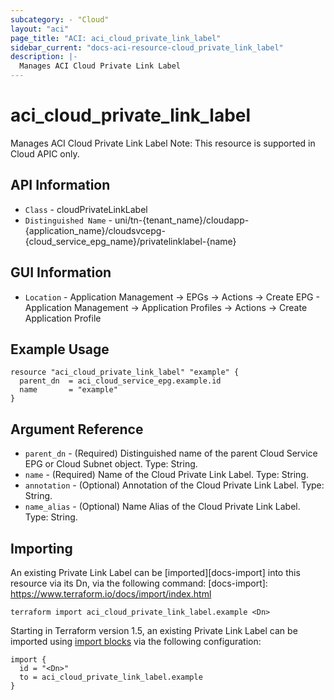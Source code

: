 ```yaml
---
subcategory: - "Cloud"
layout: "aci"
page_title: "ACI: aci_cloud_private_link_label"
sidebar_current: "docs-aci-resource-cloud_private_link_label"
description: |-
  Manages ACI Cloud Private Link Label 
---
```


# aci_cloud_private_link_label #

Manages ACI Cloud Private Link Label
Note: This resource is supported in Cloud APIC only.

## API Information ##

* `Class` - cloudPrivateLinkLabel
* `Distinguished Name` - uni/tn-{tenant_name}/cloudapp-{application_name}/cloudsvcepg-{cloud_service_epg_name}/privatelinklabel-{name}

## GUI Information ##

* `Location` - Application Management -> EPGs -> Actions -> Create EPG
             - Application Management -> Application Profiles -> Actions -> Create Application Profile


## Example Usage ##

```hcl
resource "aci_cloud_private_link_label" "example" {
  parent_dn  = aci_cloud_service_epg.example.id
  name       = "example"
}
```

## Argument Reference ##

* `parent_dn` - (Required) Distinguished name of the parent Cloud Service EPG or Cloud Subnet object. Type: String.
* `name` - (Required) Name of the Cloud Private Link Label. Type: String.
* `annotation` - (Optional) Annotation of the Cloud Private Link Label. Type: String.
* `name_alias` - (Optional) Name Alias of the Cloud Private Link Label. Type: String.



## Importing ##

An existing Private Link Label can be [imported][docs-import] into this resource via its Dn, via the following command:
[docs-import]: https://www.terraform.io/docs/import/index.html


```
terraform import aci_cloud_private_link_label.example <Dn>
```

Starting in Terraform version 1.5, an existing Private Link Label can be imported 
using [import blocks](https://developer.hashicorp.com/terraform/language/import) via the following configuration:

```
import {
  id = "<Dn>"
  to = aci_cloud_private_link_label.example
}
```